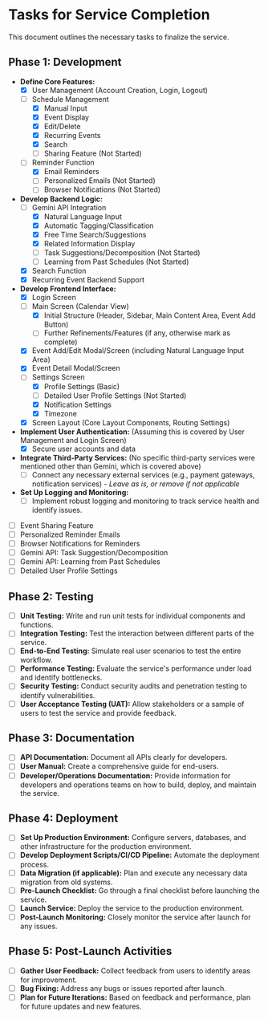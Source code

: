 # Tasks for Service Completion

This document outlines the necessary tasks to finalize the service.

## Phase 1: Development

- **Define Core Features:**
    - [x] User Management (Account Creation, Login, Logout)
    - [ ] Schedule Management
        - [x] Manual Input
        - [x] Event Display
        - [x] Edit/Delete
        - [x] Recurring Events
        - [x] Search
        - [ ] Sharing Feature (Not Started)
    - [ ] Reminder Function
        - [x] Email Reminders
        - [ ] Personalized Emails (Not Started)
        - [ ] Browser Notifications (Not Started)

- **Develop Backend Logic:**
    - [ ] Gemini API Integration
        - [x] Natural Language Input
        - [x] Automatic Tagging/Classification
        - [x] Free Time Search/Suggestions
        - [x] Related Information Display
        - [ ] Task Suggestions/Decomposition (Not Started)
        - [ ] Learning from Past Schedules (Not Started)
    - [x] Search Function
    - [x] Recurring Event Backend Support

- **Develop Frontend Interface:**
    - [x] Login Screen
    - [ ] Main Screen (Calendar View)
        - [x] Initial Structure (Header, Sidebar, Main Content Area, Event Add Button)
        - [ ] Further Refinements/Features (if any, otherwise mark as complete)
    - [x] Event Add/Edit Modal/Screen (including Natural Language Input Area)
    - [x] Event Detail Modal/Screen
    - [ ] Settings Screen
        - [x] Profile Settings (Basic)
        - [ ] Detailed User Profile Settings (Not Started)
        - [x] Notification Settings
        - [x] Timezone
    - [x] Screen Layout (Core Layout Components, Routing Settings)

- **Implement User Authentication:** (Assuming this is covered by User Management and Login Screen)
    - [x] Secure user accounts and data

- **Integrate Third-Party Services:** (No specific third-party services were mentioned other than Gemini, which is covered above)
    - [ ] Connect any necessary external services (e.g., payment gateways, notification services) - *Leave as is, or remove if not applicable*

- **Set Up Logging and Monitoring:**
    - [ ] Implement robust logging and monitoring to track service health and identify issues.
- [ ] Event Sharing Feature
- [ ] Personalized Reminder Emails
- [ ] Browser Notifications for Reminders
- [ ] Gemini API: Task Suggestion/Decomposition
- [ ] Gemini API: Learning from Past Schedules
- [ ] Detailed User Profile Settings

## Phase 2: Testing

- [ ] **Unit Testing:** Write and run unit tests for individual components and functions.
- [ ] **Integration Testing:** Test the interaction between different parts of the service.
- [ ] **End-to-End Testing:** Simulate real user scenarios to test the entire workflow.
- [ ] **Performance Testing:** Evaluate the service's performance under load and identify bottlenecks.
- [ ] **Security Testing:** Conduct security audits and penetration testing to identify vulnerabilities.
- [ ] **User Acceptance Testing (UAT):** Allow stakeholders or a sample of users to test the service and provide feedback.

## Phase 3: Documentation

- [ ] **API Documentation:** Document all APIs clearly for developers.
- [ ] **User Manual:** Create a comprehensive guide for end-users.
- [ ] **Developer/Operations Documentation:** Provide information for developers and operations teams on how to build, deploy, and maintain the service.

## Phase 4: Deployment

- [ ] **Set Up Production Environment:** Configure servers, databases, and other infrastructure for the production environment.
- [ ] **Develop Deployment Scripts/CI/CD Pipeline:** Automate the deployment process.
- [ ] **Data Migration (if applicable):** Plan and execute any necessary data migration from old systems.
- [ ] **Pre-Launch Checklist:** Go through a final checklist before launching the service.
- [ ] **Launch Service:** Deploy the service to the production environment.
- [ ] **Post-Launch Monitoring:** Closely monitor the service after launch for any issues.

## Phase 5: Post-Launch Activities

- [ ] **Gather User Feedback:** Collect feedback from users to identify areas for improvement.
- [ ] **Bug Fixing:** Address any bugs or issues reported after launch.
- [ ] **Plan for Future Iterations:** Based on feedback and performance, plan for future updates and new features.
